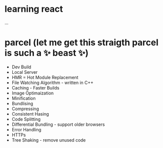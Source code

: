 #  learning react 

...

# parcel (let me get this straigth parcel is such a ✨ beast ✨)
- Dev Build
- Local Server
- HMR = Hot Module Replacement
- File Watching Algorithm - written in C++
- Caching - Faster Builds
- Image Optimaization
- Minification
- Bundlising
- Compressing
- Consistent Hasing
- Code Splitting
- Differential Bundling - support older browsers
- Error Handling
- HTTPs
- Tree Shaking - remove unused code

